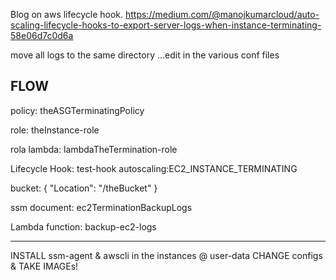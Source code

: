 Blog on aws lifecycle hook.
https://medium.com/@manojkumarcloud/auto-scaling-lifecycle-hooks-to-export-server-logs-when-instance-terminating-58e06d7c0d6a



move all logs to the same directory 
...edit in the various conf files

## FLOW

policy: theASGTerminatingPolicy

role: theInstance-role

rola lambda: lambdaTheTermination-role

Lifecycle Hook:
test-hook autoscaling:EC2_INSTANCE_TERMINATING

bucket: 
{
    "Location": "/theBucket"
}


ssm document: ec2TerminationBackupLogs
 
 Lambda function: backup-ec2-logs


******
INSTALL ssm-agent & awscli in the instances @ user-data
CHANGE configs & TAKE IMAGEs!
